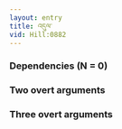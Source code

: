 ```yaml
---
layout: entry
title: འདུལ་
vid: Hill:0882
---
```

### Dependencies (N = 0)


### Two overt arguments


### Three overt arguments
